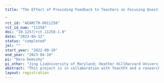 ```yaml
---
title: "The Effect of Providing Feedback to Teachers on Focusing Questions: Using Natural Language Processing to Surface Insights to Teachers on Focusing Questions and Measuring the Effect of This Feedback
"
rct_id: "AEARCTR-0011258"
rct_id_num: "11258"
doi: "10.1257/rct.11258-1.0"
date: "2023-04-12"
status: "completed"
jel: ""
start_year: "2022-09-10"
end_year: "2023-04-10"
pi: "Dora Demszky"
pi_other: "Jing LiuUniversity of Maryland; Heather HillHarvard University; Shyamoli SanghiStanford University"
abstract: "This project is in collaboration with TeachFX and a research team that specializes in the use of natural language processing in education. This project involves giving feedback to teachers and tutors on their use of focusing questions in the classroom. To do so, it leverages both manual annotation and computational natural language processing techniques. The primary purpose of this study is to measure the effect of this feedback."
layout: registration
---
```


